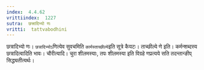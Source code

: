 ```yaml
---
index:  4.4.62
vrittiindex:  1227
sutra:  छत्त्रादिभ्यो णः
vritti:  tattvabodhini 
---
```


छत्रादिभ्यो णः। `छत्रादिभ्योऽ`णित्येव सुवचमिति `कार्मस्ताच्छील्ये`इति सूत्रे कैयटः। ताच्छील्ये णे इति। कर्मन्शब्दस्य छत्रादित्वादिति भावः। चौरीत्यादि। चुरा शीलमस्याः, तपः शीलमस्या इति विग्रहे णप्रत्यये सति तदन्तान्ङीप् सिद्ध्यतीत्यर्थः।


